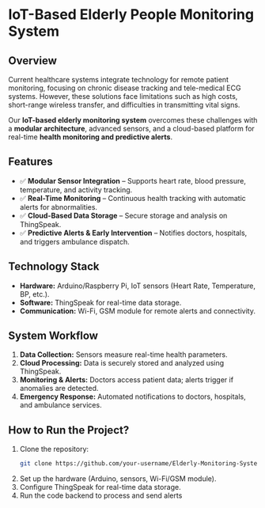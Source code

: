 # IoT-Based Elderly People Monitoring System

## Overview
Current healthcare systems integrate technology for remote patient monitoring, focusing on chronic disease tracking and tele-medical ECG systems. However, these solutions face limitations such as high costs, short-range wireless transfer, and difficulties in transmitting vital signs.

Our **IoT-based elderly monitoring system** overcomes these challenges with a **modular architecture**, advanced sensors, and a cloud-based platform for real-time **health monitoring and predictive alerts**.

## Features
- ✅ **Modular Sensor Integration** – Supports heart rate, blood pressure, temperature, and activity tracking.
- ✅ **Real-Time Monitoring** – Continuous health tracking with automatic alerts for abnormalities.
- ✅ **Cloud-Based Data Storage** – Secure storage and analysis on ThingSpeak.
- ✅ **Predictive Alerts & Early Intervention** – Notifies doctors, hospitals, and triggers ambulance dispatch.

## Technology Stack
- **Hardware:** Arduino/Raspberry Pi, IoT sensors (Heart Rate, Temperature, BP, etc.).
- **Software:** ThingSpeak for real-time data storage.
- **Communication:** Wi-Fi, GSM module for remote alerts and connectivity.

## System Workflow
1. **Data Collection:** Sensors measure real-time health parameters.
2. **Cloud Processing:** Data is securely stored and analyzed using ThingSpeak.
3. **Monitoring & Alerts:** Doctors access patient data; alerts trigger if anomalies are detected.
4. **Emergency Response:** Automated notifications to doctors, hospitals, and ambulance services.

## How to Run the Project?
1. Clone the repository:
   ```sh
   git clone https://github.com/your-username/Elderly-Monitoring-System.git
   ```  
2. Set up the hardware (Arduino, sensors, Wi-Fi/GSM module).
3. Configure ThingSpeak for real-time data storage.
4. Run the code backend to process and send alerts  
